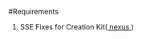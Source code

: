 #Requirements
1. SSE Fixes for Creation Kit(<a href="https://www.nexusmods.com/skyrimspecialedition/mods/20061" target="_blank"> nexus </a>)
